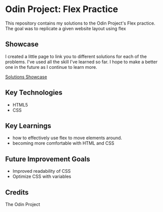 # Odin Project: Flex Practice
This repository contains my solutions to the Odin Project's Flex practice. The goal was to replicate a given website layout using flex

## Showcase
I created a little page to link you to different solutions for each of the problems. I've used all the skill I've learned so far. I hope to make a better one in the future as I continue to learn more.

[Solutions Showcase](https://ssaturgo2.github.io/flex-practice/)

## Key Technologies
-   HTML5
-   CSS


## Key Learnings
-   how to effectively use flex to move elements around.
-   becoming more comfortable with HTML and CSS

## Future Improvement Goals
-   Improved readability of CSS
-   Optimize CSS with variables

## Credits
The Odin Project